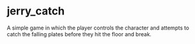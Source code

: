 # jerry_catch

A simple game in which the player controls the character and attempts to catch the falling plates before they hit the floor and break. 
